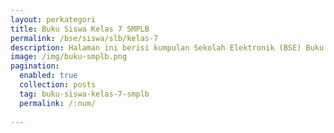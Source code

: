 ```yaml
---
layout: perkategori
title: Buku Siswa Kelas 7 SMPLB
permalink: /bse/siswa/slb/kelas-7
description: Halaman ini berisi kumpulan Sekolah Elektronik (BSE) Buku Siswa Satuan Pendidikan SMPLB Kelas 7.
image: /img/buku-smplb.png
pagination: 
  enabled: true
  collection: posts
  tag: buku-siswa-kelas-7-smplb
  permalink: /:num/
  
---
```

